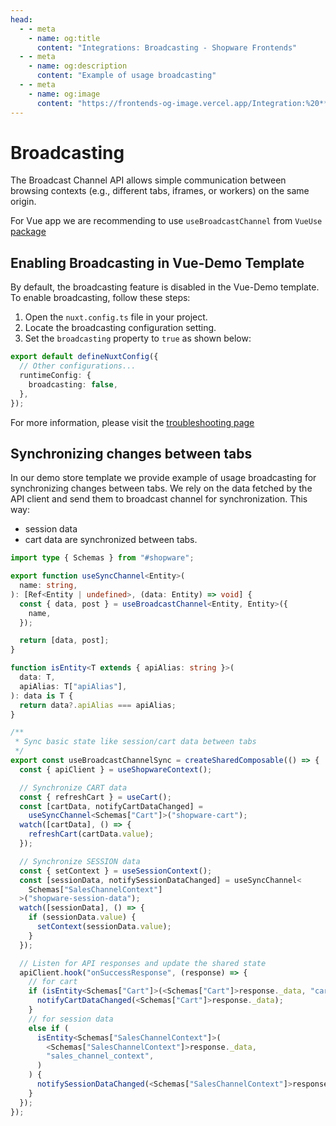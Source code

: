 ```yaml
---
head:
  - - meta
    - name: og:title
      content: "Integrations: Broadcasting - Shopware Frontends"
  - - meta
    - name: og:description
      content: "Example of usage broadcasting"
  - - meta
    - name: og:image
      content: "https://frontends-og-image.vercel.app/Integration:%20**Broadcasting**?fontSize=100px"
---
```


# Broadcasting

The Broadcast Channel API allows simple communication between browsing contexts (e.g., different tabs, iframes, or workers) on the same origin.

For Vue app we are recommending to use `useBroadcastChannel` from `VueUse` [package](https://vueuse.org/core/useBroadcastChannel/)

## Enabling Broadcasting in Vue-Demo Template

By default, the broadcasting feature is disabled in the Vue-Demo template. To enable broadcasting, follow these steps:

1. Open the `nuxt.config.ts` file in your project.
2. Locate the broadcasting configuration setting.
3. Set the `broadcasting` property to `true` as shown below:

```typescript
export default defineNuxtConfig({
  // Other configurations...
  runtimeConfig: {
    broadcasting: false,
  },
});
```

For more information, please visit the [troubleshooting page](https://frontends.shopware.com/resources/troubleshooting.html#broadcasting-and-bfcache-compatibility)

## Synchronizing changes between tabs

In our demo store template we provide example of usage broadcasting for synchronizing changes between tabs.
We rely on the data fetched by the API client and send them to broadcast channel for synchronization.
This way:

- session data
- cart data
  are synchronized between tabs.

<!-- automd:file src="templates/vue-demo-store/composables/useBroadcastChannelSync.ts" code -->

```ts [useBroadcastChannelSync.ts]
import type { Schemas } from "#shopware";

export function useSyncChannel<Entity>(
  name: string,
): [Ref<Entity | undefined>, (data: Entity) => void] {
  const { data, post } = useBroadcastChannel<Entity, Entity>({
    name,
  });

  return [data, post];
}

function isEntity<T extends { apiAlias: string }>(
  data: T,
  apiAlias: T["apiAlias"],
): data is T {
  return data?.apiAlias === apiAlias;
}

/**
 * Sync basic state like session/cart data between tabs
 */
export const useBroadcastChannelSync = createSharedComposable(() => {
  const { apiClient } = useShopwareContext();

  // Synchronize CART data
  const { refreshCart } = useCart();
  const [cartData, notifyCartDataChanged] =
    useSyncChannel<Schemas["Cart"]>("shopware-cart");
  watch([cartData], () => {
    refreshCart(cartData.value);
  });

  // Synchronize SESSION data
  const { setContext } = useSessionContext();
  const [sessionData, notifySessionDataChanged] = useSyncChannel<
    Schemas["SalesChannelContext"]
  >("shopware-session-data");
  watch([sessionData], () => {
    if (sessionData.value) {
      setContext(sessionData.value);
    }
  });

  // Listen for API responses and update the shared state
  apiClient.hook("onSuccessResponse", (response) => {
    // for cart
    if (isEntity<Schemas["Cart"]>(<Schemas["Cart"]>response._data, "cart")) {
      notifyCartDataChanged(<Schemas["Cart"]>response._data);
    }
    // for session data
    else if (
      isEntity<Schemas["SalesChannelContext"]>(
        <Schemas["SalesChannelContext"]>response._data,
        "sales_channel_context",
      )
    ) {
      notifySessionDataChanged(<Schemas["SalesChannelContext"]>response._data);
    }
  });
});
```

<!-- /automd -->
